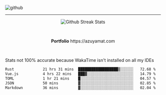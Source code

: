 ![github](https://media.discordapp.net/attachments/881363147364118528/1142610121697021952/background.png?width=1000&height=300)<br>
___
<p align="center">
  <img alt="Github Streak Stats" src="https://streak-stats.demolab.com?user=Azuyamat&theme=transparent&hide_border=true"/>
</p><br>
<p align="center">
      <strong>Portfolio</strong> https://azuyamat.com
</p><br>

Stats not 100% accurate because WakaTime isn't installed on all my IDEs
<!--START_SECTION:waka-->

```txt
Rust             21 hrs 31 mins  ██████████████████▒░░░░░░   72.68 %
Vue.js           4 hrs 22 mins   ███▓░░░░░░░░░░░░░░░░░░░░░   14.79 %
TOML             1 hr 21 mins    █░░░░░░░░░░░░░░░░░░░░░░░░   04.57 %
JSON             50 mins         ▓░░░░░░░░░░░░░░░░░░░░░░░░   02.85 %
Markdown         36 mins         ▓░░░░░░░░░░░░░░░░░░░░░░░░   02.04 %
```

<!--END_SECTION:waka-->
